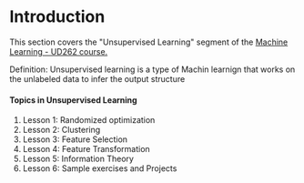 # Introduction

This section covers the "Unsupervised Learning" segment of the [Machine Learning - UD262 course.](https://www.udacity.com/course/machine-learning--ud262)

Definition: Unsupervised learning is a type of Machin learnign that works on the unlabeled data to infer the output structure

#### Topics in Unsupervised Learning

1. Lesson 1: Randomized optimization
2. Lesson 2: Clustering
3. Lesson 3: Feature Selection
4. Lesson 4: Feature Transformation
5. Lesson 5: Information Theory
6. Lesson 6: Sample exercises and Projects
### 




